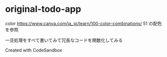 # original-todo-app

color
https://www.canva.com/ja_jp/learn/100-color-combinations/
51 の配色を参照

一旦処理をすべて書いてみて冗長なコードを関数化してみる

Created with CodeSandbox
